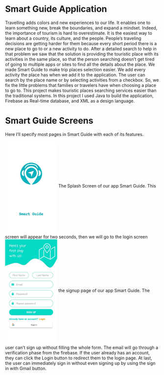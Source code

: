 # Smart Guide Application
Travelling adds colors and new experiences to our life. It enables one to learn something new, break the boundaries, and expand a mindset. Indeed, the importance of tourism is hard to overestimate. It is the easiest way to learn about a country, its culture, and the people. People’s traveling decisions are getting harder for them because every short period there is a new place to go to or a new activity to do. After a detailed search to help in that problem we saw that the solution is providing the touristic place with its activities in the same place, so that the person searching doesn’t get tired of going to multiple apps or sites to find all the details about the place. We made Smart Guide to make trip places selection easier. We add every activity the place has when we add it to the application. The user can search by the place name or by selecting activities from a checkbox. So, we fix the little problems that families or travelers have when choosing a place to go to.
This project makes touristic places searching services easier than the traditional systems.
In this project I used Java to build the application, Firebase as Real-time database, and XML as a design language.   
 # Smart Guide Screens
 Here I’ll specify most pages in Smart Guide with each of its features.
 
<img src="images/splash.jpg" width="170" align="middle" > 
The Splash Screen of our app Smart Guide. This screen will appear for two seconds, then we will go to the login screen
<img src="images/signup.jpg" width="170" align="middle" > 
the signup page of our app Smart Guide. The user can’t sign up without filling the whole form. The email will go through a verification phase from the firebase. If the user already has an account, they can click the Login button to redirect them to the login page. At last, the user can immediately sign in without even signing up by using the sign in with Gmail button.
